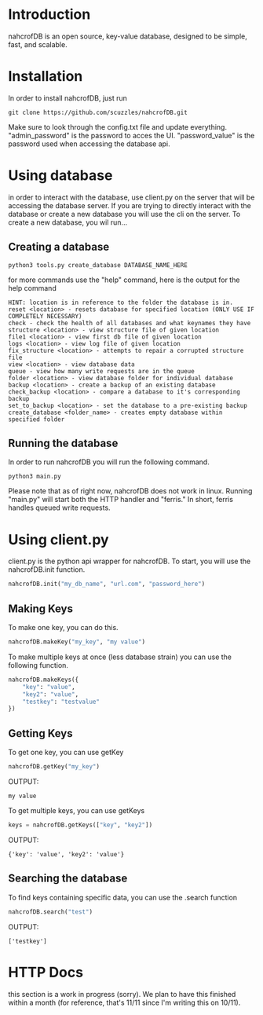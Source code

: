# Introduction
nahcrofDB is an open source, key-value database, designed to be simple, fast, and scalable.

# Installation
In order to install nahcrofDB, just run 
```
git clone https://github.com/scuzzles/nahcrofDB.git
```
Make sure to look through the config.txt file and update everything.
"admin_password" is the password to acces the UI.
"password_value" is the password used when accessing the database api.
# Using database
in order to interact with the database, use client.py on the server that will be accessing the database server.
If you are trying to directly interact with the database or create a new database you will use the cli on the server.
To create a new database, you wil run...
## Creating a database
```
python3 tools.py create_database DATABASE_NAME_HERE
```
for more commands use the "help" command, here is the output for the help command
```
HINT: location is in reference to the folder the database is in.
reset <location> - resets database for specified location (ONLY USE IF COMPLETELY NECESSARY)
check - check the health of all databases and what keynames they have
structure <location> - view structure file of given location
file1 <location> - view first db file of given location
logs <location> - view log file of given location
fix_structure <location> - attempts to repair a corrupted structure file
view <location> - view database data
queue - view how many write requests are in the queue
folder <location> - view database folder for individual database
backup <location> - create a backup of an existing database
check_backup <location> - compare a database to it's corresponding backup
set_to_backup <location> - set the database to a pre-existing backup
create_database <folder_name> - creates empty database within specified folder
```
## Running the database
In order to run nahcrofDB you will run the following command.
```
python3 main.py
```
Please note that as of right now, nahcrofDB does not work in linux.
Running "main.py" will start both the HTTP handler and "ferris."
In short, ferris handles queued write requests.
# Using client.py
client.py is the python api wrapper for nahcrofDB.
To start, you will use the nahcrofDB.init function.
```python
nahcrofDB.init("my_db_name", "url.com", "password_here")
```
## Making Keys
To make one key, you can do this.
```python
nahcrofDB.makeKey("my_key", "my value")
```
To make multiple keys at once (less database strain) you can use the following function.
```python
nahcrofDB.makeKeys({
    "key": "value",
    "key2": "value",
    "testkey": "testvalue"
})
```
## Getting Keys
To get one key, you can use getKey
```python
nahcrofDB.getKey("my_key")
```
OUTPUT:
```
my value
```
To get multiple keys, you can use getKeys
```python
keys = nahcrofDB.getKeys(["key", "key2"])
```
OUTPUT:
```
{'key': 'value', 'key2': 'value'}
```
## Searching the database
To find keys containing specific data, you can use the .search function
```python
nahcrofDB.search("test")
```
OUTPUT:
```
['testkey']
```
# HTTP Docs
this section is a work in progress (sorry). We plan to have this finished within a month (for reference, that's 11/11 since I'm writing this on 10/11).
